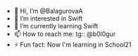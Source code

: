- 👋 Hi, I’m @BalagurovaA
- 👀 I’m interested in Swift
- 🌱 I’m currently learning Swift
- 📫 How to reach me: tg:: @b0l0gur
- ⚡ Fun fact: Now I'm learning in School21

<!---
BalagurovaA/BalagurovaA is a ✨ special ✨ repository because its `README.md` (this file) appears on your GitHub profile.
You can click the Preview link to take a look at your changes.
--->
